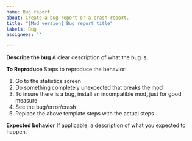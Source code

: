 ```yaml
---
name: Bug report
about: Create a bug report or a crash report.
title: "[Mod version] Bug report title"
labels: Bug
assignees: ''

---
```


**Describe the bug**
A clear description of what the bug is.

**To Reproduce**
Steps to reproduce the behavior:
1. Go to the statistics screen
2. Do something completely unexpected that breaks the mod
3. To insure there is a bug, install an incompatible mod, just for good measure
4. See the bug/error/crash
5. Replace the above template steps with the actual steps

**Expected behavior**
If applicable, a description of what you expected to happen.

